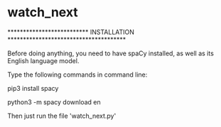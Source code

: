 # watch_next
************************** INSTALLATION **************************************

Before doing anything, you need to have spaCy installed, as well as its English language model.

Type the following commands in command line:

pip3 install spacy

python3 -m spacy download en

Then just run the file 'watch_next.py'

